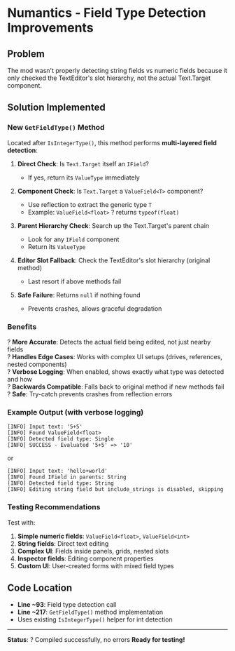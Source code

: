 # Numantics - Field Type Detection Improvements

## Problem
The mod wasn't properly detecting string fields vs numeric fields because it only checked the TextEditor's slot hierarchy, not the actual Text.Target component.

## Solution Implemented

### New `GetFieldType()` Method
Located after `IsIntegerType()`, this method performs **multi-layered field detection**:

1. **Direct Check**: Is `Text.Target` itself an `IField`?
   - If yes, return its `ValueType` immediately

2. **Component Check**: Is `Text.Target` a `ValueField<T>` component?
   - Use reflection to extract the generic type `T`
   - Example: `ValueField<float>` ? returns `typeof(float)`

3. **Parent Hierarchy Check**: Search up the Text.Target's parent chain
   - Look for any `IField` component
   - Return its `ValueType`

4. **Editor Slot Fallback**: Check the TextEditor's slot hierarchy (original method)
   - Last resort if above methods fail

5. **Safe Failure**: Returns `null` if nothing found
   - Prevents crashes, allows graceful degradation

### Benefits

? **More Accurate**: Detects the actual field being edited, not just nearby fields  
? **Handles Edge Cases**: Works with complex UI setups (drives, references, nested components)  
? **Verbose Logging**: When enabled, shows exactly what type was detected and how  
? **Backwards Compatible**: Falls back to original method if new methods fail  
? **Safe**: Try-catch prevents crashes from reflection errors  

### Example Output (with verbose logging)
```
[INFO] Input text: '5+5'
[INFO] Found ValueField<float>
[INFO] Detected field type: Single
[INFO] SUCCESS - Evaluated '5+5' => '10'
```

or

```
[INFO] Input text: 'hello+world'
[INFO] Found IField in parents: String
[INFO] Detected field type: String
[INFO] Editing string field but include_strings is disabled, skipping
```

### Testing Recommendations

Test with:
1. **Simple numeric fields**: `ValueField<float>`, `ValueField<int>`
2. **String fields**: Direct text editing
3. **Complex UI**: Fields inside panels, grids, nested slots
4. **Inspector fields**: Editing component properties
5. **Custom UI**: User-created forms with mixed field types

## Code Location

- **Line ~93**: Field type detection call
- **Line ~217**: `GetFieldType()` method implementation
- Uses existing `IsIntegerType()` helper for int detection

---

**Status**: ? Compiled successfully, no errors
**Ready for testing!**
